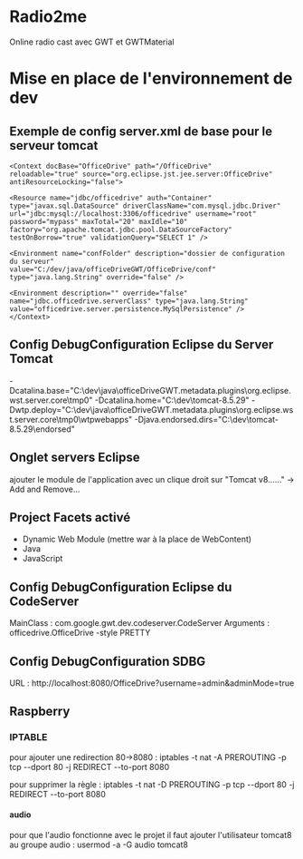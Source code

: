 # Radio2me
Online radio cast avec GWT et GWTMaterial

# Mise en place de l'environnement de dev

## Exemple de config server.xml de base pour le serveur tomcat
	<Context docBase="OfficeDrive" path="/OfficeDrive"
	reloadable="true" source="org.eclipse.jst.jee.server:OfficeDrive"
	antiResourceLocking="false">

	<Resource name="jdbc/officedrive" auth="Container"
	type="javax.sql.DataSource" driverClassName="com.mysql.jdbc.Driver"
	url="jdbc:mysql://localhost:3306/officedrive" username="root"
	password="mypass" maxTotal="20" maxIdle="10"
	factory="org.apache.tomcat.jdbc.pool.DataSourceFactory"
	testOnBorrow="true" validationQuery="SELECT 1" />
	
	<Environment name="confFolder" description="dossier de configuration du serveur"
	value="C:/dev/java/officeDriveGWT/OfficeDrive/conf" type="java.lang.String" override="false" />

	<Environment description="" override="false"
	name="jdbc.officedrive.serverClass" type="java.lang.String"
	value="officedrive.server.persistence.MySqlPersistence" />
	</Context>

## Config DebugConfiguration Eclipse du Server Tomcat
-Dcatalina.base="C:\dev\java\officeDriveGWT\.metadata\.plugins\org.eclipse.wst.server.core\tmp0" -Dcatalina.home="C:\dev\tomcat-8.5.29" -Dwtp.deploy="C:\dev\java\officeDriveGWT\.metadata\.plugins\org.eclipse.wst.server.core\tmp0\wtpwebapps" -Djava.endorsed.dirs="C:\dev\tomcat-8.5.29\endorsed"

## Onglet servers Eclipse
ajouter le module de l'application avec un clique droit sur "Tomcat v8......" -> Add and Remove...

## Project Facets activé
- Dynamic Web Module (mettre war à la place de WebContent)
- Java
- JavaScript

## Config DebugConfiguration Eclipse du CodeServer
MainClass : com.google.gwt.dev.codeserver.CodeServer
Arguments : officedrive.OfficeDrive -style PRETTY

## Config DebugConfiguration SDBG
URL : http://localhost:8080/OfficeDrive?username=admin&adminMode=true

## Raspberry
### IPTABLE
pour ajouter une redirection 80->8080 : 
iptables -t nat -A PREROUTING -p tcp --dport 80 -j REDIRECT --to-port 8080

pour supprimer la règle :
iptables -t nat -D PREROUTING -p tcp --dport 80 -j REDIRECT --to-port 8080
#### audio
pour que l'audio fonctionne avec le projet il faut ajouter l'utilisateur tomcat8 au groupe audio :
usermod -a -G audio tomcat8
